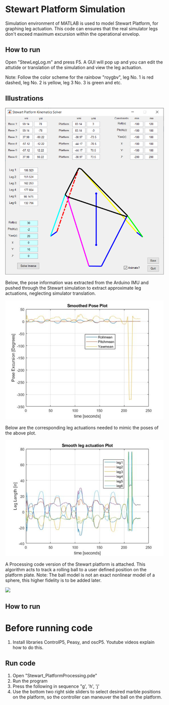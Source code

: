 # Stewart Platform Simulation
Simulation environment of MATLAB is used to model Stewart Platform, for graphing leg actuation. This code can ensures that the real simulator legs don't exceed maximum excursion within the operational envelop.


## How to run
Open "StewLegLog.m" and press F5. A GUI will pop up and you can edit the attutide or translation of the simulation and view the leg actuation.

Note: Follow the color scheme for the rainbow "roygbv", leg No. 1 is red dashed, leg No. 2 is yellow, leg 3 No. 3 is green and etc.

## Illustrations
<img src="https://github.com/Tac321/Stewart-Platform/blob/master/Images/Stewart_MATLAB.png" width="700" />

Below, the pose information was extracted from the Arduino IMU and pushed through the Stewart simulation to extract approximate leg actuations, neglecting simulator translation.


<img src="https://github.com/Tac321/Stewart-Platform/blob/master/Images/meanSmoothedPoseExtrimumExcursionTestTrajectory_10_10_2018.jpg" width="700" />


Below are the corresponding leg actuations needed to mimic the poses of the above plot.

<img src="https://github.com/Tac321/Stewart-Platform/blob/master/Images/LegExcursionsExtrimumExcursionTestTrajectory_10_10_2018.jpg" width="700" />



A Processing code version of the Stewart platform is attached. This algorithm acts to track a rolling ball to a user defined position on the platform plate. Note: The ball model is not an exact nonlinear model of a sphere, this higher fidelity is to be added later. 

<img src="https://github.com/Tac321/Stewart-Platform/blob/master/Images/StewartMotionCue.gif" width="700" />


## How to run

# Before running code
1) Install libraries ControlP5, Peasy, and oscP5. Youtube videos explain how to do this.

## Run code
1) Open "Stewart_PlatformProcessing.pde"
2) Run the program
3) Press the following in sequence "g', 'h', 'j' 
4) Use the bottom two right side sliders to select desired marble positions on the platform, so the controller can maneuver the ball on the platform.


